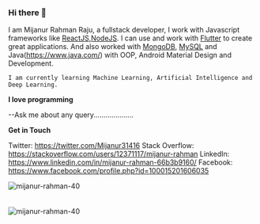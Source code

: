### Hi there 👋

I am Mijanur Rahman Raju, a fullstack developer, I work with Javascript frameworks like [ReactJS](https://reactjs.org/),[NodeJS](https://expressjs.com/). I can use and work with [Flutter](https://flutter.dev/) to create great applications. And also worked with [MongoDB](https://www.mongodb.com/), [MySQL](https://www.mysql.com/) and Java(https://www.java.com/) with OOP, Android Material Design and Development.

`I am currently learning Machine Learning, Artificial Intelligence and Deep Learning.`

**I love programming** 

--Ask me about any query....................

**Get in Touch**

Twitter: https://twitter.com/Mijanur31416
Stack Overflow: https://stackoverflow.com/users/12371117/mijanur-rahman
LinkedIn: https://www.linkedin.com/in/mijanur-rahman-66b3b9160/
Facebook: https://www.facebook.com/profile.php?id=100015201606035

<div><img align="center" src="https://github-readme-stats.vercel.app/api/top-langs/?username=mijanur-rahman-40&layout=compact&hide=html" alt="mijanur-rahman-40" /></div>
<br />
<br />
<div><img align="center" src="https://github-readme-stats.vercel.app/api?username=mijanur-rahman-40&show_icons=true" alt="mijanur-rahman-40" /></div>

<!--
**mijanur-rahman-40/mijanur-rahman-40** is a ✨ _special_ ✨ repository because its `README.md` (this file) appears on your GitHub profile.

Here are some ideas to get you started:

- 🔭 I’m currently working on ...
- 🌱 I’m currently learning ...
- 👯 I’m looking to collaborate on ...
- 🤔 I’m looking for help with ...
- 💬 Ask me about ...
- 📫 How to reach me: ...
- 😄 Pronouns: ...
- ⚡ Fun fact: ...
-->
